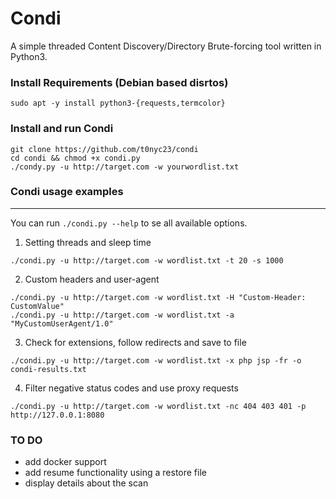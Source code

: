 # Condi

A simple threaded Content Discovery/Directory Brute-forcing tool written in Python3.

### Install Requirements (Debian based disrtos)

```shell
sudo apt -y install python3-{requests,termcolor}
```

### Install and run Condi

```
git clone https://github.com/t0nyc23/condi
cd condi && chmod +x condi.py
./condy.py -u http://target.com -w yourwordlist.txt
```

### Condi usage examples
---
You can run `./condi.py --help` to se all available options.
1. Setting threads and sleep time
```
./condi.py -u http://target.com -w wordlist.txt -t 20 -s 1000
```
2. Custom headers and user-agent
```
./condi.py -u http://target.com -w wordlist.txt -H "Custom-Header: CustomValue"
./condi.py -u http://target.com -w wordlist.txt -a "MyCustomUserAgent/1.0"
```

3. Check for extensions, follow redirects and save to file
```
./condi.py -u http://target.com -w wordlist.txt -x php jsp -fr -o condi-results.txt
```
4. Filter negative status codes and use proxy requests
```
./condi.py -u http://target.com -w wordlist.txt -nc 404 403 401 -p http://127.0.0.1:8080
```


### TO DO
- add docker support
- add resume functionality using a restore file
- display details about the scan
